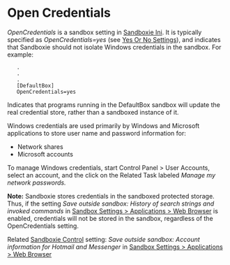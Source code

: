 # Open Credentials

_OpenCredentials_ is a sandbox setting in [Sandboxie Ini](SandboxieIni.md). It is typically specified as _OpenCredentials=yes_ (see [Yes Or No Settings](YesOrNoSettings.md)), and indicates that Sandboxie should not isolate Windows credentials in the sandbox. For example:
```
   .
   .
   .
   [DefaultBox]
   OpenCredentials=yes
```

Indicates that programs running in the DefaultBox sandbox will update the real credential store, rather than a sandboxed instance of it.

Windows credentials are used primarily by Windows and Microsoft applications to store user name and password information for:

*   Network shares
*   Microsoft accounts

To manage Windows credentials, start Control Panel > User Accounts, select an account, and the click on the Related Task labeled _Manage my network passwords._

**Note:** Sandboxie stores credentials in the sandboxed protected storage. Thus, if the setting _Save outside sandbox: History of search strings and invoked commands_ in [Sandbox Settings > Applications > Web Browser](ApplicationsSettings.md#web-browser) is enabled, credentials will not be stored in the sandbox, regardless of the OpenCredentials setting.

Related [Sandboxie Control](SandboxieControl.md) setting: _Save outside sandbox: Account information for Hotmail and Messenger_ in [Sandbox Settings > Applications > Web Browser](ApplicationsSettings.md#web-browser)
